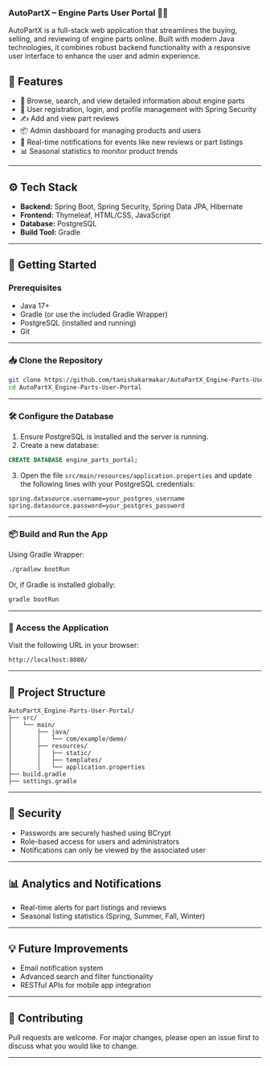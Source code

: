 
### AutoPartX – Engine Parts User Portal 🚗🔧

AutoPartX is a full-stack web application that streamlines the buying, selling, and reviewing of engine parts online. Built with modern Java technologies, it combines robust backend functionality with a responsive user interface to enhance the user and admin experience.


## 🧩 Features

- 🛒 Browse, search, and view detailed information about engine parts
- 📝 User registration, login, and profile management with Spring Security
- ✍️ Add and view part reviews
- 📦 Admin dashboard for managing products and users
- 🔔 Real-time notifications for events like new reviews or part listings
- 📊 Seasonal statistics to monitor product trends

---

## ⚙️ Tech Stack

- **Backend:** Spring Boot, Spring Security, Spring Data JPA, Hibernate  
- **Frontend:** Thymeleaf, HTML/CSS, JavaScript  
- **Database:** PostgreSQL  
- **Build Tool:** Gradle  

---

## 🚀 Getting Started

### Prerequisites

- Java 17+
- Gradle (or use the included Gradle Wrapper)
- PostgreSQL (installed and running)
- Git

---

### 📥 Clone the Repository

```bash
git clone https://github.com/tanishakarmakar/AutoPartX_Engine-Parts-User-Portal.git
cd AutoPartX_Engine-Parts-User-Portal
````

---

### 🛠️ Configure the Database

1. Ensure PostgreSQL is installed and the server is running.
2. Create a new database:

```sql
CREATE DATABASE engine_parts_portal;
```

3. Open the file `src/main/resources/application.properties` and update the following lines with your PostgreSQL credentials:

```properties
spring.datasource.username=your_postgres_username
spring.datasource.password=your_postgres_password
```

---

### 📦 Build and Run the App

Using Gradle Wrapper:

```bash
./gradlew bootRun
```

Or, if Gradle is installed globally:

```bash
gradle bootRun
```

---

### 🔗 Access the Application

Visit the following URL in your browser:

```
http://localhost:8080/
```

---

## 📁 Project Structure

```
AutoPartX_Engine-Parts-User-Portal/
├── src/
│   └── main/
│       ├── java/
│       │   └── com/example/demo/
│       ├── resources/
│       │   ├── static/
│       │   ├── templates/
│       │   └── application.properties
├── build.gradle
├── settings.gradle
```

---

## 🔐 Security

* Passwords are securely hashed using BCrypt
* Role-based access for users and administrators
* Notifications can only be viewed by the associated user

---

## 📊 Analytics and Notifications

* Real-time alerts for part listings and reviews
* Seasonal listing statistics (Spring, Summer, Fall, Winter)

---

## 💡 Future Improvements

* Email notification system
* Advanced search and filter functionality
* RESTful APIs for mobile app integration

---

## 🤝 Contributing

Pull requests are welcome. For major changes, please open an issue first to discuss what you would like to change.

---

